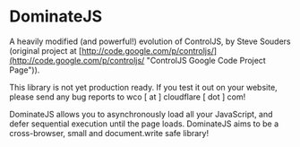 DominateJS
==========

A heavily modified (and powerful!) evolution of ControlJS, by Steve Souders (original project at [http://code.google.com/p/controljs/](http://code.google.com/p/controljs/ "ControlJS Google Code Project Page")).

This library is not yet production ready. If you test it out on your website, please send any bug reports to wco [ at ] cloudflare [ dot ] com!

DominateJS allows you to asynchronously load all your JavaScript, and defer sequential execution until the page loads. DominateJS aims to be a cross-browser, small and document.write safe library!
